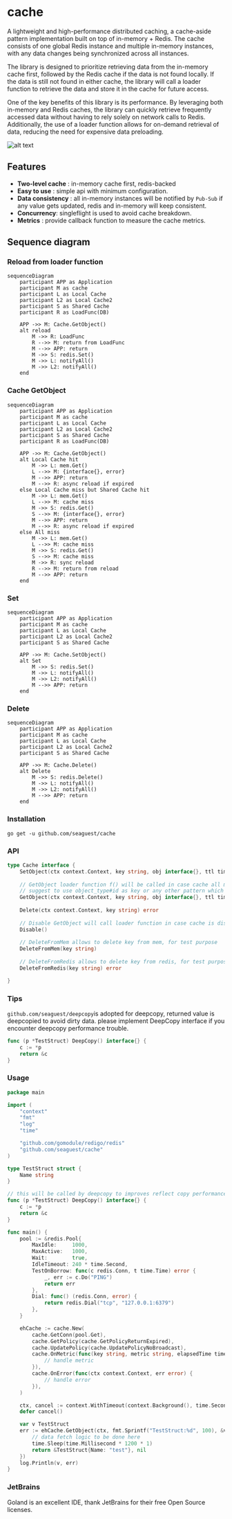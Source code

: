 # cache

A lightweight and high-performance distributed caching, a cache-aside pattern implementation built on top of in-memory + Redis. The cache consists of one global Redis instance and multiple in-memory instances, with any data changes being synchronized across all instances.

The library is designed to prioritize retrieving data from the in-memory cache first, followed by the Redis cache if the data is not found locally. If the data is still not found in either cache, the library will call a loader function to retrieve the data and store it in the cache for future access.

One of the key benefits of this library is its performance. By leveraging both in-memory and Redis caches, the library can quickly retrieve frequently accessed data without having to rely solely on network calls to Redis. Additionally, the use of a loader function allows for on-demand retrieval of data, reducing the need for expensive data preloading.

![alt text](./assets/cache.png "cache-aside pattern")

## Features

- **Two-level cache** : in-memory cache first, redis-backed
- **Easy to use** : simple api with minimum configuration.
- **Data consistency** : all in-memory instances will be notified by `Pub-Sub` if any value gets updated, redis and in-memory will keep consistent.
- **Concurrency**: singleflight is used to avoid cache breakdown.
- **Metrics** : provide callback function to measure the cache metrics.

## Sequence diagram

### Reload from loader function

```mermaid
sequenceDiagram
    participant APP as Application
    participant M as cache
    participant L as Local Cache
    participant L2 as Local Cache2
    participant S as Shared Cache
    participant R as LoadFunc(DB)

    APP ->> M: Cache.GetObject()
    alt reload
        M ->> R: LoadFunc
        R -->> M: return from LoadFunc
        M -->> APP: return
        M ->> S: redis.Set()
        M ->> L: notifyAll()
        M ->> L2: notifyAll()
    end
```

### Cache GetObject

```mermaid
sequenceDiagram
    participant APP as Application
    participant M as cache
    participant L as Local Cache
    participant L2 as Local Cache2
    participant S as Shared Cache
    participant R as LoadFunc(DB)

    APP ->> M: Cache.GetObject()
    alt Local Cache hit
        M ->> L: mem.Get()
        L -->> M: {interface{}, error}
        M -->> APP: return
        M -->> R: async reload if expired
    else Local Cache miss but Shared Cache hit
        M ->> L: mem.Get()
        L -->> M: cache miss
        M ->> S: redis.Get()
        S -->> M: {interface{}, error}
        M -->> APP: return
        M -->> R: async reload if expired
    else All miss
        M ->> L: mem.Get()
        L -->> M: cache miss
        M ->> S: redis.Get()
        S -->> M: cache miss
        M ->> R: sync reload
        R -->> M: return from reload
        M -->> APP: return
    end
```

### Set

```mermaid
sequenceDiagram
    participant APP as Application
    participant M as cache
    participant L as Local Cache
    participant L2 as Local Cache2
    participant S as Shared Cache

    APP ->> M: Cache.SetObject()
    alt Set
        M ->> S: redis.Set()
        M ->> L: notifyAll()
        M ->> L2: notifyAll()
        M -->> APP: return
    end
```

### Delete

```mermaid
sequenceDiagram
    participant APP as Application
    participant M as cache
    participant L as Local Cache
    participant L2 as Local Cache2
    participant S as Shared Cache

    APP ->> M: Cache.Delete()
    alt Delete
        M ->> S: redis.Delete()
        M ->> L: notifyAll()
        M ->> L2: notifyAll()
        M -->> APP: return
    end
```

### Installation

`go get -u github.com/seaguest/cache`

### API

```go
type Cache interface {
    SetObject(ctx context.Context, key string, obj interface{}, ttl time.Duration, opts ...Option) error
    
    // GetObject loader function f() will be called in case cache all miss
    // suggest to use object_type#id as key or any other pattern which can easily extract object, aggregate metric for same object in onMetric
    GetObject(ctx context.Context, key string, obj interface{}, ttl time.Duration, f func() (interface{}, error), opts ...Option) error
    
    Delete(ctx context.Context, key string) error
    
    // Disable GetObject will call loader function in case cache is disabled.
    Disable()
    
    // DeleteFromMem allows to delete key from mem, for test purpose
    DeleteFromMem(key string)
    
    // DeleteFromRedis allows to delete key from redis, for test purpose
    DeleteFromRedis(key string) error

}
```

### Tips

`github.com/seaguest/deepcopy`is adopted for deepcopy, returned value is deepcopied to avoid dirty data.
please implement DeepCopy interface if you encounter deepcopy performance trouble.

```go
func (p *TestStruct) DeepCopy() interface{} {
	c := *p
	return &c
}
```

### Usage

```go
package main

import (
	"context"
	"fmt"
	"log"
	"time"

	"github.com/gomodule/redigo/redis"
	"github.com/seaguest/cache"
)

type TestStruct struct {
	Name string
}

// this will be called by deepcopy to improves reflect copy performance
func (p *TestStruct) DeepCopy() interface{} {
	c := *p
	return &c
}

func main() {
	pool := &redis.Pool{
		MaxIdle:     1000,
		MaxActive:   1000,
		Wait:        true,
		IdleTimeout: 240 * time.Second,
		TestOnBorrow: func(c redis.Conn, t time.Time) error {
			_, err := c.Do("PING")
			return err
		},
		Dial: func() (redis.Conn, error) {
			return redis.Dial("tcp", "127.0.0.1:6379")
		},
	}

	ehCache := cache.New(
		cache.GetConn(pool.Get),
		cache.GetPolicy(cache.GetPolicyReturnExpired),
		cache.UpdatePolicy(cache.UpdatePolicyNoBroadcast),
		cache.OnMetric(func(key string, metric string, elapsedTime time.Duration) {
			// handle metric
		}),
		cache.OnError(func(ctx context.Context, err error) {
			// handle error
		}),
	)

	ctx, cancel := context.WithTimeout(context.Background(), time.Second*2)
	defer cancel()

	var v TestStruct
	err := ehCache.GetObject(ctx, fmt.Sprintf("TestStruct:%d", 100), &v, time.Second*3, func() (interface{}, error) {
		// data fetch logic to be done here
		time.Sleep(time.Millisecond * 1200 * 1)
		return &TestStruct{Name: "test"}, nil
	})
	log.Println(v, err)
}


```

### JetBrains

Goland is an excellent IDE, thank JetBrains for their free Open Source licenses.
